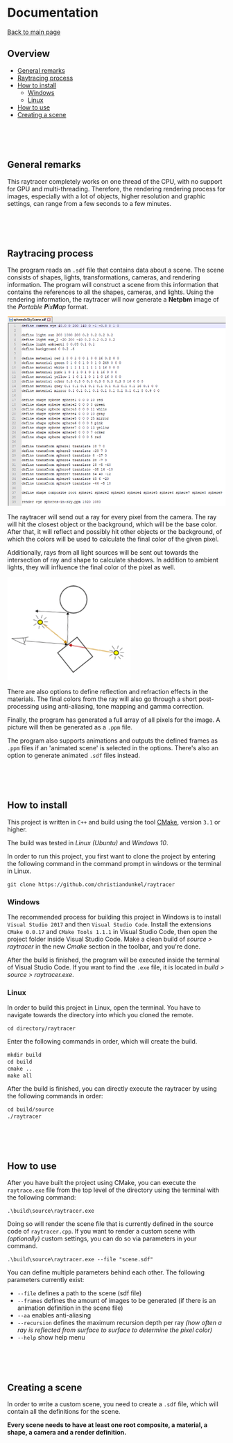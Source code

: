 
# Documentation
[Back to main page](../README.md)

## Overview

 - [General remarks](#general-remarks)
 - [Raytracing process](#raytracing-process)
 - [How to install](#how-to-install)
	 - [Windows](#windows)
	 - [Linux](#linux)
 - [How to use](#how-to-use)
 - [Creating a scene](#creating-a-scene)

<br />
<br />
<br />

## General remarks

This raytracer completely works on one thread of the CPU, with no support for GPU and multi-threading. Therefore, the rendering rendering process for images, especially with a lot of objects, higher resolution and graphic settings, can range from a few seconds to a few minutes.

<br />
<br />
<br />

## Raytracing process

The program reads an `.sdf` file that contains data about a scene. The scene consists of shapes, lights, transformations, cameras, and rendering information. The program will construct a scene from this information that contains the references to all the shapes, cameras, and lights. Using the rendering information, the raytracer will now generate a **Netpbm** image of the _**P**ortable **P**ix**M**ap_ format.

![A screenshot of an sdf file containing information about the materials and shapes in a scene.](images/raytracer_sdf_file.png)

The raytracer will send out a ray for every pixel from the camera. The ray will hit the closest object or the background, which will be the base color. After that, it will reflect and possibly hit other objects or the background, of which the colors will be used to calculate the final color of the given pixel. 

Additionally, rays from all light sources will be sent out towards the intersection of ray and shape to calculate shadows. In addition to ambient lights, they will influence the final color of the pixel as well.

![An illustration of a camera shooting out a ray towards a rectangle, which reflects and hits a circle, and two lights shooting rays at the intersection.](images/raytracer_illustration.png)

There are also options to define reflection and refraction effects in the materials. The final colors from the ray will also go through a short post-processing using anti-aliasing, tone mapping and gamma correction.

Finally, the program has generated a full array of all pixels for the image. A picture will then be generated as a `.ppm` file. 

The program also supports animations and outputs the defined frames as `.ppm` files if an 'animated scene' is selected in the options. There's also an option to generate animated `.sdf` files instead.

<br />
<br />
<br />

## How to install

This project is written in `C++` and build using the tool [CMake](https://cmake.org/), version `3.1` or higher.

The build was tested in *Linux (Ubuntu)* and *Windows 10*.

In order to run this project, you first want to clone the project by entering the following command in the command prompt in windows or the terminal in Linux.

```
git clone https://github.com/christiandunkel/raytracer
```

### Windows

The recommended process for building this project in Windows is to install `Visual Studio 2017` and then `Visual Studio Code`. Install the extensions `CMake 0.0.17` and `CMake Tools 1.1.1` in Visual Studio Code, then open the project folder inside Visual Studio Code. Make a clean build of *source > raytracer* in the new *Cmake* section in the toolbar, and you're done.

After the build is finished, the program will be executed inside the terminal of Visual Studio Code. If you want to find the `.exe` file, it is located in *build > source > raytracer.exe*.

### Linux

In order to build this project in Linux, open the terminal. You have to navigate towards the directory into which you cloned the remote.

```
cd directory/raytracer
```

Enter the following commands in order, which will create the build.

```
mkdir build
cd build
cmake ..
make all
```

After the build is finished, you can directly execute the raytracer by using the following commands in order:

```
cd build/source
./raytracer
```

<br />
<br />
<br />

## How to use

After you have built the project using CMake, you can execute the `raytrace.exe` file from the top level of the directory using the terminal with the following command:

```
.\build\source\raytracer.exe
```

Doing so will render the scene file that is currently defined in the source code of `raytracer.cpp`. If you want to render a custom scene with *(optionally)* custom settings, you can do so via parameters in your command.
```
.\build\source\raytracer.exe --file "scene.sdf"
```

You can define multiple parameters behind each other. The following parameters currently exist:

- `--file` defines a path to the scene (sdf file)
- `--frames` defines the amount of images to be generated (if there is an animation definition in the scene file)
- `--aa` enables anti-aliasing
- `--recursion` defines the maximum recursion depth per ray *(how often a ray is reflected from surface to surface to determine the pixel color)*
- `--help` show help menu

<br />
<br />
<br />

## Creating a scene

In order to write a custom scene, you need to create a `.sdf` file, which will contain all the definitions for the scene.

**Every scene needs to have at least one root composite, a material, a shape, a camera and a render definition.**
